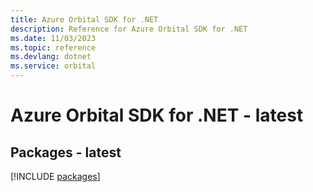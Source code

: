 ```yaml
---
title: Azure Orbital SDK for .NET
description: Reference for Azure Orbital SDK for .NET
ms.date: 11/03/2023
ms.topic: reference
ms.devlang: dotnet
ms.service: orbital
---
```

# Azure Orbital SDK for .NET - latest
## Packages - latest
[!INCLUDE [packages](orbital-index.md)]